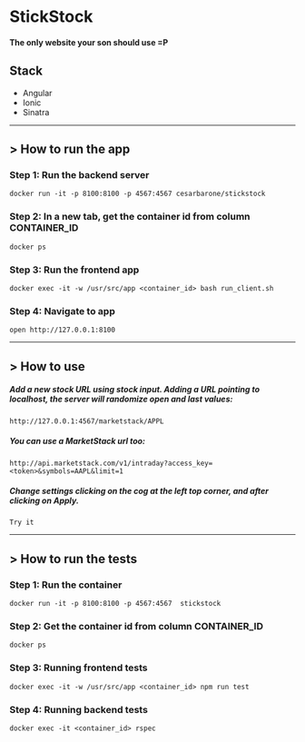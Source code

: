# StickStock
#### The only website your son should use =P
## Stack
- Angular
- Ionic
- Sinatra


----
## > How to run the app
### Step 1: Run the backend server
```docker run -it -p 8100:8100 -p 4567:4567 cesarbarone/stickstock```
### Step 2: In a new tab, get the container id from column CONTAINER_ID
```docker ps```
### Step 3: Run the frontend app
```docker exec -it -w /usr/src/app <container_id> bash run_client.sh```
### Step 4: Navigate to app
```open http://127.0.0.1:8100```

---
## > How to use

##### Add a new stock URL using stock input. Adding a URL pointing to localhost, the server will randomize open and last values:
`http://127.0.0.1:4567/marketstack/APPL`

##### You can use a MarketStack url too:
`http://api.marketstack.com/v1/intraday?access_key=<token>&symbols=AAPL&limit=1`

##### Change settings clicking on the cog at the left top corner, and after clicking on Apply.
`Try it`

----

## > How to run the tests
### Step 1: Run the container 
```docker run -it -p 8100:8100 -p 4567:4567  stickstock```
### Step 2: Get the container id from column CONTAINER_ID
```docker ps```
### Step 3: Running frontend tests
```docker exec -it -w /usr/src/app <container_id> npm run test```
### Step 4: Running backend tests
```docker exec -it <container_id> rspec```